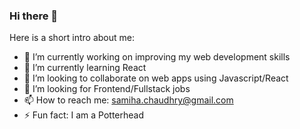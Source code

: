 ### Hi there 👋

Here is a short intro about me:

- 🔭 I’m currently working on improving my web development skills
- 🌱 I’m currently learning React
- 👯 I’m looking to collaborate on web apps using Javascript/React
- 🤔 I’m looking for Frontend/Fullstack jobs
- 📫 How to reach me: samiha.chaudhry@gmail.com
- ⚡ Fun fact: I am a Potterhead
